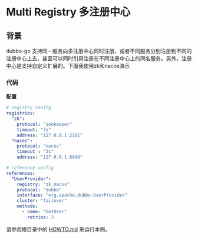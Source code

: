 # Multi Registry 多注册中心

## 背景

dubbo-go 支持同一服务向多注册中心同时注册，或者不同服务分别注册到不同的注册中心上去，甚至可以同时引用注册在不同注册中心上的同名服务。另外，注册中心是支持自定义扩展的。下面我使用zk和nacos演示

### 代码

**配置**

```yaml
# registry config
registries:
  "zk":
    protocol: "zookeeper"
    timeout: "3s"
    address: "127.0.0.1:2181"
  "nacos":
    protocol: "nacos"
    timeout	: "3s"
    address: "127.0.0.1:8848"

# reference config
references:
  "UserProvider":
    registry: "zk,nacos"
    protocol: "dubbo"
    interface: "org.apache.dubbo.UserProvider"
    cluster: "failover"
    methods:
      - name: "GetUser"
        retries: 3
```


请参阅根目录中的 [HOWTO.md](../HOWTO_zh.md) 来运行本例。
